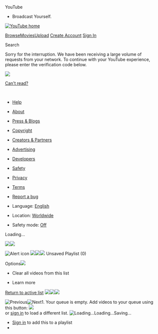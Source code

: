 




 YouTube
 - Broadcast Yourself.
 



















[![YouTube home](//s.ytimg.com/yt/img/pixel-vfl3z5WfW.gif)](/ "YouTube home")

[Browse](/videos?feature=mh)[Movies](/movies?feature=mh)[Upload](http://upload.youtube.com/my_videos_upload)
[Create Account](/signup?next=%2Ft%2Fcommunity_guidelines) [Sign In](https://www.google.com/accounts/ServiceLogin?uilel=3&service=youtube&passive=true&continue=http%3A%2F%2Fwww.youtube.com%2Fsignin%3Faction_handle_signin%3Dtrue%26nomobiletemp%3D1%26hl%3Den_US%26next%3D%252Ft%252Fcommunity_guidelines&hl=en_US&ltmpl=sso)


Search 







Sorry for the interruption. We have been receiving a large volume of requests from your network. To continue with your YouTube experience, please enter the verification code below.






[![](/cimg?c=m_rjIpkceAYcb6D9FakScGDoIqyzLnpxgKGt2tU3S7DSByRTeXbrxg==)](#)   


[Can't read?](#)



    











* [Help](http://www.google.com/support/youtube/bin/static.py?p=&page=start.cs&hl=en_US)
* [About](/t/about_youtube)
* [Press & Blogs](/t/press)
* [Copyright](/t/copyright_center)
* [Creators & Partners](/t/creators_corner)
* [Advertising](/t/advertising_overview)
* [Developers](/dev)
* [Safety](http://www.google.com/support/youtube/bin/request.py?contact_type=abuse&hl=en_US)
* [Privacy](/t/privacy_at_youtube)
* [Terms](/t/terms)



* [Report a bug](http://www.google.com/tools/feedback/intl/en/error.html)



* Language:
 [English](#)
* Location:
 [Worldwide](#)
* Safety mode:
 [Off](#)



Loading...




![](//s.ytimg.com/yt/img/pixel-vfl3z5WfW.gif)![](//s.ytimg.com/yt/img/pixel-vfl3z5WfW.gif) 


![Alert icon](//s.ytimg.com/yt/img/pixel-vfl3z5WfW.gif)
![](//s.ytimg.com/yt/img/pixel-vfl3z5WfW.gif)![](//s.ytimg.com/yt/img/pixel-vfl3z5WfW.gif)![](//s.ytimg.com/yt/img/pixel-vfl3z5WfW.gif) 
Unsaved Playlist (0)
 
Options![](//s.ytimg.com/yt/img/pixel-vfl3z5WfW.gif) 

* Clear all videos from this list



* Learn more




[Return to active list](#) 
![](//s.ytimg.com/yt/img/pixel-vfl3z5WfW.gif)![](//s.ytimg.com/yt/img/pixel-vfl3z5WfW.gif)![](//s.ytimg.com/yt/img/pixel-vfl3z5WfW.gif) 

![Previous](//s.ytimg.com/yt/img/pixel-vfl3z5WfW.gif)![Next](//s.ytimg.com/yt/img/pixel-vfl3z5WfW.gif)1. Your queue is empty. Add videos to your queue using this button: ![](//s.ytimg.com/yt/img/pixel-vfl3z5WfW.gif)  
 or [sign in](https://www.google.com/accounts/ServiceLogin?uilel=3&service=youtube&passive=true&continue=http%3A%2F%2Fwww.youtube.com%2Fsignin%3Faction_handle_signin%3Dtrue%26nomobiletemp%3D1%26hl%3Den_US%26next%3D%252Fdas_captcha%253Fnext%253D%252Ft%252Fcommunity_guidelines&hl=en_US&ltmpl=sso) to load a different list.
![Loading...](//s.ytimg.com/yt/img/pixel-vfl3z5WfW.gif)Loading...Saving... 


* [Sign in](#) to add this to a playlist
* 









